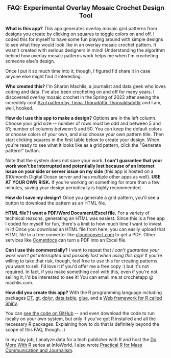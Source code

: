 

<style> h3  {font-size: 20px; text-align: center; !important;}
h4.author {text-align: center; !important;}
</style>

### FAQ: Experimental Overlay Mosaic Crochet Design Tool

**What is this app?** This app generates overlay mosaic grid patterns from designs you create by clicking on squares to toggle colors on and off. I coded this for myself to have some fun playing around with simple designs to see what they would look like in an overlay mosaic crochet pattern. It wasn't created with serious designers in mind! Understanding the algorithm behind how overlay mosaic patterns work helps me when I'm crocheting someone else's design.

Once I put it so much time into it, though, I figured I'd share it in case anyone else might find it interesting.

**Who created this?** I'm Sharon Machlis, a journalist and data geek who loves coding and data. I've also been crocheting on and off for many years. I discovered overlay mosaic crochet in the Spring of 2022 after seeing the incredibly cool [Azul pattern by Tinna Thórudóttir Thorvaldsdóttir](https://www.ravelry.com/patterns/library/azul-9) and I am, well, hooked.

**How do I use this app to make a design?** Options are in the left column. Choose your grid size -- number of rows must be odd and between 5 and 51; number of columns between 5 and 50. You can keep the default colors or choose colors of your own, and also choose your own pattern title. Then start clicking squares in the first table below to create your design. When you're ready to see what it looks like as a grid pattern, click the "Generate pattern!" button.

Note that the system does not save your work. **I can't guarantee that your work won't be interrupted and potentially lost because of an Internet issue on your side or server issue on my side** (this app is hosted on a $10/month Digital Ocean server and has multiple other apps as well). **USE AT YOUR OWN RISK.** If you're working on something for more than a few minutes, saving your design periodically is highly recommended.

**How do I save my design?** Once you generate a grid pattern, you'll see a button to download the pattern as an HTML file.

**HTML file? I want a PDF/Word Document/Excel file.** For a variety of technical reasons, generating an HTML was easiest. Since this is a free app I coded for myself for fun, there's a limit to how much time I want to invest in it! Once you download an HTML file from here, you can easily upload that HTML file to a free converter like [cloudconvert.com](https://cloudconvert.com/html-to-pdf) to get a PDF. Other services like [Cometdocs](https://www.cometdocs.com/) can turn a PDF into an Excel file.

**Can I use this commercially?** I want to repeat that _I can't guarantee your work won't get interrupted and possibly lost when using this app!_ If you're willing to take that risk, though, feel free to use this for creating patterns you want to sell. I'd love it if you'd offer me a free copy :) but it's not required. In fact, if you make something cool with this, even if you're not selling it, I'd be interested to see it! You can email me at crochetapp @ machlis.com.

**How did you create this app?** With the R programming language including packages [DT](https://rstudio.github.io/DT/), [gt](https://gt.rstudio.com/), [dplyr](https://dplyr.tidyverse.org/), [data.table](https://r-datatable.com,), [glue](https://glue.tidyverse.org/), and a [Web framework for R called Shiny](https://shiny.rstudio.com/). 

You can [see the code on GitHub](https://github.com/smach/crochet) -- and even download the code to run locally on your own system, but only if you've got R installed and all the necessary R packages. Explaining how to do that is definitely beyond the scope of this FAQ, though. :)

In my day job, I analyze data for a tech publisher with R and host the [Do More With R](https://bit.ly/domorewithR) series at InfoWorld. I also wrote [Practical R for Mass Communication and Journalism](https://www.machlis.com/R4Journalists/).

